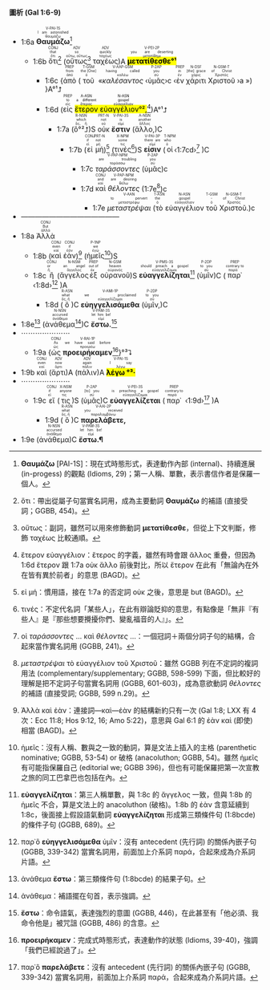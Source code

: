 #### 圖析 (Gal 1:6-9)


- 1:6a <RUBY><ruby><ruby><strong>Θαυμάζω</strong><rt>θαυμάζω</rt></ruby><rt>I am astonished</rt></ruby><rt>V-PAI-1S</rt></RUBY>[^1] 
	- 1:6b <RUBY><ruby><ruby>ὅτι<rt>ὅτι</rt></ruby><rt>that</rt></ruby><rt>CONJ</rt></RUBY>[^2] (<RUBY><ruby><ruby>οὕτως<rt>οὕτω, οὕτως</rt></ruby><rt>so</rt></ruby><rt>ADV</rt></RUBY>[^3] <RUBY><ruby><ruby>ταχέως<rt>ταχέως</rt></ruby><rt>quickly</rt></ruby><rt>ADV</rt></RUBY>)A <RUBY><ruby><ruby><mark><strong>μετατίθεσθε°¹</strong></mark><rt>μετατίθημι</rt></ruby><rt>you are deserting</rt></ruby><rt>V-PEI-2P</rt></RUBY> 
		- 1:6c {<RUBY><ruby><ruby>ἀπὸ<rt>ἀπό</rt></ruby><rt>from</rt></ruby><rt>PREP</rt></RUBY> (<RUBY><ruby><ruby>τοῦ<rt>ὁ</rt></ruby><rt>the [One]</rt></ruby><rt>T-GSM</rt></RUBY> «<RUBY><ruby><ruby><em>καλέσαντος</em><rt>καλέω</rt></ruby><rt>having called</rt></ruby><rt>V-AAP-GSM</rt></RUBY> ‹<RUBY><ruby><ruby>ὑμᾶς<rt>σύ</rt></ruby><rt>you</rt></ruby><rt>P-2AP</rt></RUBY>›c ‹<RUBY><ruby><ruby>ἐν<rt>ἐν</rt></ruby><rt>in</rt></ruby><rt>PREP</rt></RUBY> <RUBY><ruby><ruby>χάριτι<rt>χάρις</rt></ruby><rt>[the] grace</rt></ruby><rt>N-DSF</rt></RUBY> <RUBY><ruby><ruby>Χριστοῦ<rt>Χριστός</rt></ruby><rt>of Christ</rt></ruby><rt>N-GSM-T</rt></RUBY> ›a ») }A°¹⮥
		- 1:6d (<RUBY><ruby><ruby>εἰς<rt>εἰς</rt></ruby><rt>to</rt></ruby><rt>PREP</rt></RUBY> <mark><RUBY><ruby><ruby>ἕτερον<rt>ἕτερος</rt></ruby><rt>a different</rt></ruby><rt>A-ASN</rt></RUBY> <RUBY><ruby><ruby>εὐαγγέλιον°²,<rt>εὐαγγέλιον</rt></ruby><rt>gospel</rt></ruby><rt>N-ASN</rt></RUBY></mark>[^4])A°¹⮥
			- 1:7a (<RUBY><ruby><ruby>ὃ°²⮥<rt>ὅς, ἥ</rt></ruby><rt>which</rt></ruby><rt>R-NSN</rt></RUBY>)S <RUBY><ruby><ruby>οὐκ<rt>οὐ</rt></ruby><rt>not</rt></ruby><rt>PRT-N</rt></RUBY> <RUBY><ruby><ruby><strong>ἔστιν</strong><rt>εἰμί</rt></ruby><rt>is</rt></ruby><rt>V-PAI-3S</rt></RUBY> (<RUBY><ruby><ruby>ἄλλο,<rt>ἄλλος</rt></ruby><rt>another</rt></ruby><rt>A-NSN</rt></RUBY>)C
				- 1:7b (<RUBY><ruby><ruby>εἰ<rt>εἰ</rt></ruby><rt>if</rt></ruby><rt>CONJ</rt></RUBY> <RUBY><ruby><ruby>μή<rt>μή</rt></ruby><rt>not</rt></ruby><rt>PRT-N</rt></RUBY>)[^5] (<RUBY><ruby><ruby>τινές<rt>τις</rt></ruby><rt>some</rt></ruby><rt>X-NPM</rt></RUBY>[^6])S <RUBY><ruby><ruby><strong>εἰσιν</strong><rt>εἰμί</rt></ruby><rt>there are</rt></ruby><rt>V-PAI-3P</rt></RUBY> (<RUBY><ruby><ruby>οἱ<rt>ὁ</rt></ruby><rt>who</rt></ruby><rt>T-NPM</rt></RUBY>‹<rt>1:7cd</rt>›[^7]  )C
					- 1:7c <RUBY><ruby><ruby><em>ταράσσοντες</em><rt>ταράσσω</rt></ruby><rt>are troubling</rt></ruby><rt>V-PAP-NPM</rt></RUBY> (<RUBY><ruby><ruby>ὑμᾶς<rt>σύ</rt></ruby><rt>you</rt></ruby><rt>P-2AP</rt></RUBY>)c 
					- 1:7d <RUBY><ruby><ruby>καὶ<rt>καί</rt></ruby><rt>and</rt></ruby><rt>CONJ</rt></RUBY> <RUBY><ruby><ruby><em>θέλοντες</em><rt>θέλω</rt></ruby><rt>are desiring</rt></ruby><rt>V-PAP-NPM</rt></RUBY> (1:7e[^8])c 
						- 1:7e <RUBY><ruby><ruby><em>μεταστρέψαι</em><rt>μεταστρέφω</rt></ruby><rt>to pervert</rt></ruby><rt>V-AAN</rt></RUBY> (<RUBY><ruby><ruby>τὸ<rt>ὁ</rt></ruby><rt>the</rt></ruby><rt>T-ASN</rt></RUBY> <RUBY><ruby><ruby>εὐαγγέλιον<rt>εὐαγγέλιον</rt></ruby><rt>gospel</rt></ruby><rt>N-ASN</rt></RUBY> <RUBY><ruby><ruby>τοῦ<rt>ὁ</rt></ruby><rt>-</rt></ruby><rt>T-GSM</rt></RUBY> <RUBY><ruby><ruby>Χριστοῦ.<rt>Χριστός</rt></ruby><rt>of Christ</rt></ruby><rt>N-GSM-T</rt></RUBY>)c
- —————————————— 
- 1:8a <RUBY><ruby><ruby>Ἀλλὰ<rt>ἀλλά</rt></ruby><rt>But</rt></ruby><rt>CONJ</rt></RUBY> 
	- 1:8b (<RUBY><ruby><ruby>καὶ<rt>καί</rt></ruby><rt>even</rt></ruby><rt>CONJ</rt></RUBY> <RUBY><ruby><ruby>ἐὰν<rt>ἐάν</rt></ruby><rt>if</rt></ruby><rt>CONJ</rt></RUBY>)[^9] (<RUBY><ruby><ruby>ἡμεῖς<rt>ἐγώ</rt></ruby><rt>we</rt></ruby><rt>P-1NP</rt></RUBY>[^10])S 
	- 1:8c <RUBY><ruby><ruby>ἢ<rt>ἤ</rt></ruby><rt>or</rt></ruby><rt>CONJ</rt></RUBY> (<RUBY><ruby><ruby>ἄγγελος<rt>ἄγγελος</rt></ruby><rt>an angel</rt></ruby><rt>N-NSM</rt></RUBY><RUBY><ruby><ruby>ἐξ<rt>ἐκ</rt></ruby><rt>out of</rt></ruby><rt>PREP</rt></RUBY> <RUBY><ruby><ruby>οὐρανοῦ<rt>οὐρανός</rt></ruby><rt>heaven</rt></ruby><rt>N-GSM</rt></RUBY>)S <RUBY><ruby><ruby><strong>εὐαγγελίζηται</strong><rt>εὐαγγελίζομαι</rt></ruby><rt>should preach a gospel</rt></ruby><rt>V-PMS-3S</rt></RUBY>[^11] (<RUBY><ruby><ruby>ὑμῖν<rt>σύ</rt></ruby><rt>to you</rt></ruby><rt>P-2DP</rt></RUBY>)C (<RUBY><ruby><ruby>παρ᾽<rt>παρά</rt></ruby><rt>contrary to</rt></ruby><rt>PREP</rt></RUBY> ‹1:8d›[^12] )A
		- 1:8d (<RUBY><ruby><ruby>ὃ<rt>ὅς, ἥ</rt></ruby><rt>what</rt></ruby><rt>R-ASN</rt></RUBY>)C <RUBY><ruby><ruby><strong>εὐηγγελισάμεθα</strong><rt>εὐαγγελίζομαι</rt></ruby><rt>we proclaimed</rt></ruby><rt>V-AMI-1P</rt></RUBY> (<RUBY><ruby><ruby>ὑμῖν,<rt>σύ</rt></ruby><rt>to you</rt></ruby><rt>P-2DP</rt></RUBY>)C
- 1:8e[^13] (<RUBY><ruby><ruby>ἀνάθεμα<rt>ἀνάθεμα</rt></ruby><rt>accursed</rt></ruby><rt>N-NSN</rt></RUBY>[^14])C <RUBY><ruby><ruby><strong>ἔστω.</strong><rt>εἰμί</rt></ruby><rt>let him be!</rt></ruby><rt>V-PAM-3S</rt></RUBY>[^15]
- ⋯⋯⋯⋯⋯⋯⋯
	- 1:9a {<RUBY><ruby><ruby>ὡς<rt>ὡς</rt></ruby><rt>As</rt></ruby><rt>CONJ</rt></RUBY> <RUBY><ruby><ruby><strong>προειρήκαμεν</strong><rt>προερέω</rt></ruby><rt>we have said before</rt></ruby><rt>V-RAI-1P</rt></RUBY>[^16]}°³⮧
- 1:9b <RUBY><ruby><ruby>καὶ<rt>καί</rt></ruby><rt>even</rt></ruby><rt>CONJ</rt></RUBY> (<RUBY><ruby><ruby>ἄρτι<rt>ἄρτι</rt></ruby><rt>now</rt></ruby><rt>ADV</rt></RUBY>)A (<RUBY><ruby><ruby>πάλιν<rt>πάλιν</rt></ruby><rt>again</rt></ruby><rt>ADV</rt></RUBY>)A <RUBY><ruby><ruby><mark><strong>λέγω °³·</strong></mark><rt>λέγω</rt></ruby><rt>I say</rt></ruby><rt>V-PAI-1S</rt></RUBY> 
- ⋯⋯⋯⋯⋯⋯⋯
	- 1:9c <RUBY><ruby><ruby>εἴ<rt>εἰ</rt></ruby><rt>if</rt></ruby><rt>CONJ</rt></RUBY> (<RUBY><ruby><ruby>τις<rt>τις</rt></ruby><rt>anyone</rt></ruby><rt>X-NSM</rt></RUBY>)S (<RUBY><ruby><ruby>ὑμᾶς<rt>σύ</rt></ruby><rt>[to] you</rt></ruby><rt>P-2AP</rt></RUBY>)C <RUBY><ruby><ruby><strong>εὐαγγελίζεται</strong><rt>εὐαγγελίζομαι</rt></ruby><rt>is preaching a gospel</rt></ruby><rt>V-PEI-3S</rt></RUBY> (<RUBY><ruby><ruby>παρ᾽<rt>παρά</rt></ruby><rt>contrary to</rt></ruby><rt>PREP</rt></RUBY> ‹1:9d›[^17] )A
		- 1:9d (<RUBY><ruby><ruby>ὃ<rt>ὅς, ἥ</rt></ruby><rt>what</rt></ruby><rt>R-ASN</rt></RUBY>)C <RUBY><ruby><ruby><strong>παρελάβετε,</strong><rt>παραλαμβάνω</rt></ruby><rt>you received</rt></ruby><rt>V-AAI-2P</rt></RUBY> 
- 1:9e (<RUBY><ruby><ruby>ἀνάθεμα<rt>ἀνάθεμα</rt></ruby><rt>accursed</rt></ruby><rt>N-NSN</rt></RUBY>)C <RUBY><ruby><ruby><strong>ἔστω.¶</strong><rt>εἰμί</rt></ruby><rt>let him be!</rt></ruby><rt>V-PAM-3S</rt></RUBY>




[^1]: **Θαυμάζω** [PAI-1S]：現在式時態形式，表達動作內部 (internal)、持續進展 (in-progess) 的觀點 (Idioms, 29)；第一人稱、單數，表示書信作者是保羅一個人。
[^2]: ὅτι：帶出從屬子句當實名詞用，成為主要動詞  **Θαυμάζω** 的補語 (直接受詞；GGBB, 454)。
[^3]: οὕτως：副詞，雖然可以用來修飾動詞 **μετατίθεσθε**，但從上下文判斷，修飾 ταχέως 比較通順。
[^4]:  ἕτερον εὐαγγέλιον：ἕτερος 的字義，雖然有時會跟 ἄλλος 重疊，但因為 1:6d ἕτερον 跟 1:7a οὐκ ἄλλο 前後對比，所以 ἕτερον 在此有「無論內在外在皆有異於前者」的意思 (BAGD)。
[^5]: εἰ μή：慣用語，接在 1:7a 的否定詞 οὐκ 之後，意思是 but (BAGD)。
[^6]: τινές：不定代名詞「某些人」，在此有辯論貶抑的意思，有點像是「無非『有些人』是『那些想要攪擾你們、變亂福音的人』」。
[^7]: οἱ _ταράσσοντες_ ... καὶ _θέλοντες_ ...：一個冠詞＋兩個分詞子句的結構，合起來當作實名詞用 (GGBB, 241)。
[^8]: _μεταστρέψαι_ τὸ εὐαγγέλιον τοῦ Χριστοῦ：雖然 GGBB 列在不定詞的複詞用法 (complementary/supplementary; GGBB, 598-599) 下面，但比較好的理解是把不定詞子句當實名詞用 (GGBB, 601-603)，成為意欲動詞 _θέλοντες_ 的補語 (直接受詞; GGBB, 599 n.29)。
[^9]: Ἀλλὰ καὶ ἐὰν：連接詞—καὶ—ἐὰν 的結構新約只有一次 (Gal 1:8; LXX 有 4 次：Ecc 11:8; Hos 9:12, 16; Amo 5:22)，意思與 Gal 6:1 的 ἐὰν καὶ (即使) 相當 (BAGD)。
[^10]: ἡμεῖς：沒有人稱、數與之一致的動詞，算是文法上插入的主格 (parenthetic nominative; GGBB, 53-54) or 破格 (anacoluthon; GGBB, 54)。雖然 ἡμεῖς 有可能指保羅自己 (editorial we; GGBB 396)，但也有可能保羅把第一次宣教之旅的同工巴拿巴也包括在內。
[^11]: **εὐαγγελίζηται**：第三人稱單數，與 1:8c 的 ἄγγελος 一致，但與 1:8b 的 ἡμεῖς 不合，算是文法上的 anacoluthon (破格)。1:8b 的 ἐὰν 含意延續到 1:8c，後面接上假設語氣動詞 **εὐαγγελίζηται** 形成第三類條件句 (1:8bcde) 的條件子句 (GGBB, 689)。
[^12]: παρ᾽ὃ **εὐηγγελισάμεθα** ὑμῖν：沒有 antecedent (先行詞) 的關係內嵌子句 (GGBB, 339-342) 當實名詞用，前面加上介系詞 παρά，合起來成為介系詞片語。
[^13]: ἀνάθεμα **ἔστω**：第三類條件句 (1:8bcde) 的結果子句。
[^14]: ἀνάθεμα：補語擺在句首，表示強調。
[^15]: **ἔστω**：命令語氣，表達強烈的意圖 (GGBB, 446)，在此甚至有「他必須、我命令他是」被咒詛 (GGBB, 486) 的含意。
[^16]: **προειρήκαμεν**：完成式時態形式，表達動作的狀態 (Idioms, 39-40)，強調「我們已經說過了」。
[^17]: παρ᾽ὃ **παρελάβετε**：沒有 antecedent (先行詞) 的關係內嵌子句 (GGBB, 339-342) 當實名詞用，前面加上介系詞 παρά，合起來成為介系詞片語。
